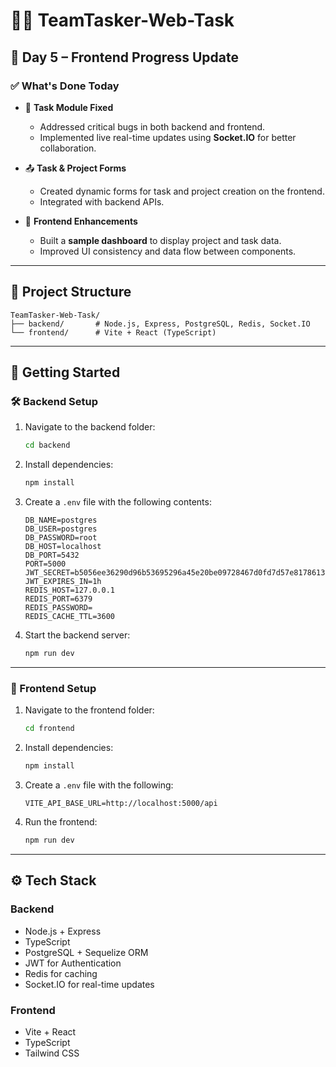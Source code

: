# 🧑‍💻 TeamTasker-Web-Task

## 📅 Day 5 – Frontend Progress Update

### ✅ What's Done Today
- 📝 **Task Module Fixed**
  - Addressed critical bugs in both backend and frontend.
  - Implemented live real-time updates using **Socket.IO** for better collaboration.
  
- 📤 **Task & Project Forms**
  - Created dynamic forms for task and project creation on the frontend.
  - Integrated with backend APIs.

- 🧪 **Frontend Enhancements**
  - Built a **sample dashboard** to display project and task data.
  - Improved UI consistency and data flow between components.

---

## 📁 Project Structure
```
TeamTasker-Web-Task/
├── backend/       # Node.js, Express, PostgreSQL, Redis, Socket.IO
└── frontend/      # Vite + React (TypeScript)
```

---

## 🚀 Getting Started

### 🛠 Backend Setup
1. Navigate to the backend folder:
   ```bash
   cd backend
   ```

2. Install dependencies:
   ```bash
   npm install
   ```

3. Create a `.env` file with the following contents:
   ```env
   DB_NAME=postgres
   DB_USER=postgres
   DB_PASSWORD=root
   DB_HOST=localhost
   DB_PORT=5432
   PORT=5000
   JWT_SECRET=b5056ee36290d96b53695296a45e20be09728467d0fd7d57e81786139786f2e9
   JWT_EXPIRES_IN=1h 
   REDIS_HOST=127.0.0.1
   REDIS_PORT=6379
   REDIS_PASSWORD=
   REDIS_CACHE_TTL=3600
   ```

4. Start the backend server:
   ```bash
   npm run dev
   ```

---

### 🎨 Frontend Setup
1. Navigate to the frontend folder:
   ```bash
   cd frontend
   ```

2. Install dependencies:
   ```bash
   npm install
   ```

3. Create a `.env` file with the following:
   ```env
   VITE_API_BASE_URL=http://localhost:5000/api
   ```

4. Run the frontend:
   ```bash
   npm run dev
   ```

---

## ⚙️ Tech Stack

### Backend
- Node.js + Express
- TypeScript
- PostgreSQL + Sequelize ORM
- JWT for Authentication
- Redis for caching
- Socket.IO for real-time updates

### Frontend
- Vite + React
- TypeScript
- Tailwind CSS
